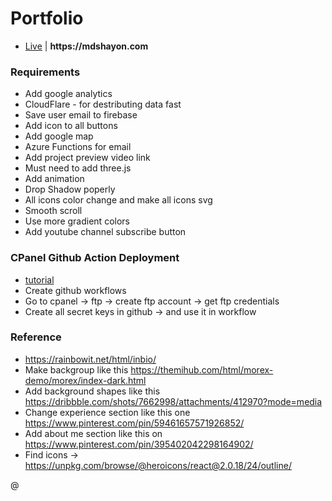 # Portfolio

 - [Live](https://mdshayon.com) | __https://mdshayon.com__

### Requirements
 - Add google analytics
 - CloudFlare - for destributing data fast
 - Save user email to firebase
 - Add icon to all buttons
 - Add google map
 - Azure Functions for email
 - Add project preview video link
 - Must need to add three.js
 - Add animation
 - Drop Shadow poperly
 - All icons color change and make all icons svg
 - Smooth scroll
 - Use more gradient colors
 - Add youtube channel subscribe button

### CPanel Github Action Deployment
 - [tutorial](https://www.youtube.com/watch?v=x_GZpOGyJpg)
 - Create github workflows 
 - Go to cpanel -> ftp -> create ftp account -> get ftp credentials
 - Create all secret keys in github -> and use it in workflow

### Reference
 - https://rainbowit.net/html/inbio/
 - Make backgroup like this https://themihub.com/html/morex-demo/morex/index-dark.html
 - Add background shapes like this https://dribbble.com/shots/7662998/attachments/412970?mode=media
 - Change experience section like this one https://www.pinterest.com/pin/59461657571926852/
 - Add about me section like this on https://www.pinterest.com/pin/395402042298164902/
 - Find icons -> https://unpkg.com/browse/@heroicons/react@2.0.18/24/outline/





@

 
